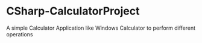 # CSharp-CalculatorProject
A simple Calculator Application like Windows Calculator to perform different operations

